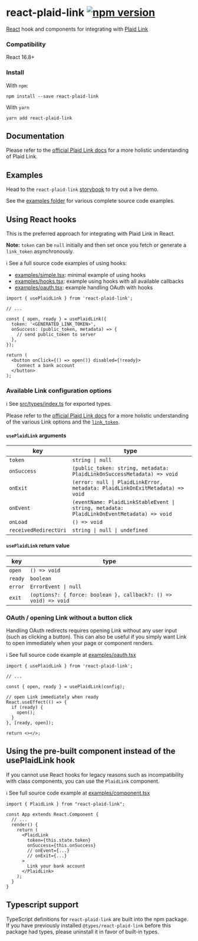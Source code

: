 # react-plaid-link [![npm version](https://badge.fury.io/js/react-plaid-link.svg)](http://badge.fury.io/js/react-plaid-link)

[React](https://facebook.github.io/react/) hook and components for integrating
with [Plaid Link](https://plaid.com/docs/link/)

### Compatibility

React 16.8+

### Install

With `npm`:

```
npm install --save react-plaid-link
```

With `yarn`

```
yarn add react-plaid-link
```

## Documentation

Please refer to the [official Plaid Link docs](https://plaid.com/docs/link/)
for a more holistic understanding of Plaid Link.

## Examples

Head to the `react-plaid-link`
[storybook](https://plaid.github.io/react-plaid-link) to try out a live demo.

See the [examples folder](examples) for various complete source code examples.

## Using React hooks

This is the preferred approach for integrating with Plaid Link in React.

**Note:** `token` can be `null` initially and then set once you fetch or generate
a `link_token` asynchronously.

ℹ️ See a full source code examples of using hooks:

- [examples/simple.tsx](examples/simple.tsx): minimal example of using hooks
- [examples/hooks.tsx](examples/hooks.tsx): example using hooks with all
  available callbacks
- [examples/oauth.tsx](examples/oauth.tsx): example handling OAuth with hooks

```tsx
import { usePlaidLink } from 'react-plaid-link';

// ...

const { open, ready } = usePlaidLink({
  token: '<GENERATED_LINK_TOKEN>',
  onSuccess: (public_token, metadata) => {
    // send public_token to server
  },
});

return (
  <button onClick={() => open()} disabled={!ready}>
    Connect a bank account
  </button>
);
```

### Available Link configuration options

ℹ️ See [src/types/index.ts][types] for exported types.

Please refer to the [official Plaid Link
docs](https://plaid.com/docs/link/web/) for a more holistic understanding of
the various Link options and the
[`link_token`](https://plaid.com/docs/api/tokens/#linktokencreate).

#### `usePlaidLink` arguments

| key                   | type                                                                                      |
| --------------------- | ----------------------------------------------------------------------------------------- |
| `token`               | `string \| null`                                                                          |
| `onSuccess`           | `(public_token: string, metadata: PlaidLinkOnSuccessMetadata) => void`                    |
| `onExit`              | `(error: null \| PlaidLinkError, metadata: PlaidLinkOnExitMetadata) => void`              |
| `onEvent`             | `(eventName: PlaidLinkStableEvent \| string, metadata: PlaidLinkOnEventMetadata) => void` |
| `onLoad`              | `() => void`                                                                              |
| `receivedRedirectUri` | `string \| null \| undefined`                                                             |

#### `usePlaidLink` return value

| key     | type                                                            |
| ------- | --------------------------------------------------------------- |
| `open`  | `() => void`                                                    |
| `ready` | `boolean`                                                       |
| `error` | `ErrorEvent \| null`                                            |
| `exit`  | `(options?: { force: boolean }, callback?: () => void) => void` |

### OAuth / opening Link without a button click

Handling OAuth redirects requires opening Link without any user input (such as
clicking a button). This can also be useful if you simply want Link to open
immediately when your page or component renders.

ℹ️ See full source code example at [examples/oauth.tsx](examples/oauth.tsx)

```tsx
import { usePlaidLink } from 'react-plaid-link';

// ...

const { open, ready } = usePlaidLink(config);

// open Link immediately when ready
React.useEffect(() => {
  if (ready) {
    open();
  }
}, [ready, open]);

return <></>;
```

## Using the pre-built component instead of the usePlaidLink hook

If you cannot use React hooks for legacy reasons such as incompatibility with
class components, you can use the `PlaidLink` component.

ℹ️ See full source code example at [examples/component.tsx](examples/component.tsx)

```tsx
import { PlaidLink } from "react-plaid-link";

const App extends React.Component {
  // ...
  render() {
    return (
      <PlaidLink
        token={this.state.token}
        onSuccess={this.onSuccess}
        // onEvent={...}
        // onExit={...}
      >
        Link your bank account
      </PlaidLink>
    );
  }
}
```

## Typescript support

TypeScript definitions for `react-plaid-link` are built into the npm package.
If you have previously installed `@types/react-plaid-link` before this package
had types, please uninstall it in favor of built-in types.

[types]: https://github.com/plaid/react-plaid-link/blob/master/src/types/index.ts
